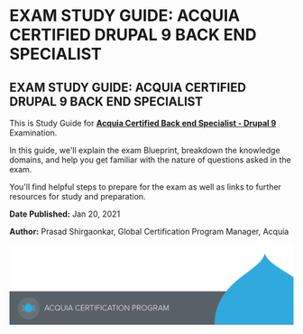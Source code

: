 # EXAM STUDY GUIDE: ACQUIA CERTIFIED DRUPAL 9 BACK END SPECIALIST

## EXAM STUDY GUIDE: ACQUIA CERTIFIED DRUPAL 9 BACK END SPECIALIST

This is Study Guide for [**Acquia Certified Back end Specialist - Drupal 9**](https://www.acquia.com/customer-success/learning-services/acquia-certified-back-end-specialist-d8-exam-blueprint) Examination.

In this guide, we'll explain the exam Blueprint, breakdown the knowledge domains, and help you get familiar with the nature of questions asked in the exam.

You'll find helpful steps to prepare for the exam as well as links to further resources for study and preparation.

**Date Published:** Jan 20, 2021

**Author:** Prasad Shirgaonkar, Global Certification Program Manager, Acquia

![](.gitbook/assets/main-page-footer.png)



